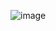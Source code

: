 
![image](https://github.com/Loki-1/Kubernetes/assets/134843197/70de6bba-5684-4359-8e48-07d1f33b3ee5)
